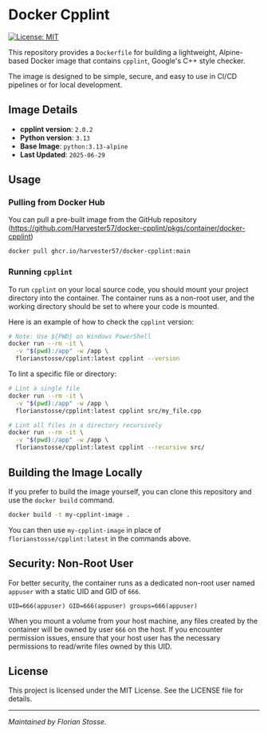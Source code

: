 # Docker Cpplint

[![License: MIT](https://img.shields.io/badge/License-MIT-yellow.svg)](https://opensource.org/licenses/MIT)

This repository provides a `Dockerfile` for building a lightweight, Alpine-based Docker image that contains `cpplint`, Google's C++ style checker.

The image is designed to be simple, secure, and easy to use in CI/CD pipelines or for local development.

## Image Details

*   **cpplint version**: `2.0.2`
*   **Python version**: `3.13`
*   **Base Image**: `python:3.13-alpine`
*   **Last Updated**: `2025-06-29`

## Usage

### Pulling from Docker Hub

You can pull a pre-built image from the GitHub repository (https://github.com/Harvester57/docker-cpplint/pkgs/container/docker-cpplint)

```bash
docker pull ghcr.io/harvester57/docker-cpplint:main
```

### Running `cpplint`

To run `cpplint` on your local source code, you should mount your project directory into the container. The container runs as a non-root user, and the working directory should be set to where your code is mounted.

Here is an example of how to check the `cpplint` version:

```bash
# Note: Use ${PWD} on Windows PowerShell
docker run --rm -it \
  -v "$(pwd):/app" -w /app \
  florianstosse/cpplint:latest cpplint --version
```

To lint a specific file or directory:

```bash
# Lint a single file
docker run --rm -it \
  -v "$(pwd):/app" -w /app \
  florianstosse/cpplint:latest cpplint src/my_file.cpp

# Lint all files in a directory recursively
docker run --rm -it \
  -v "$(pwd):/app" -w /app \
  florianstosse/cpplint:latest cpplint --recursive src/
```

## Building the Image Locally

If you prefer to build the image yourself, you can clone this repository and use the `docker build` command.

```bash
docker build -t my-cpplint-image .
```

You can then use `my-cpplint-image` in place of `florianstosse/cpplint:latest` in the commands above.

## Security: Non-Root User

For better security, the container runs as a dedicated non-root user named `appuser` with a static UID and GID of `666`.

```
UID=666(appuser) GID=666(appuser) groups=666(appuser)
```

When you mount a volume from your host machine, any files created by the container will be owned by user `666` on the host. If you encounter permission issues, ensure that your host user has the necessary permissions to read/write files owned by this UID.

## License

This project is licensed under the MIT License. See the LICENSE file for details.

---

*Maintained by Florian Stosse.*
